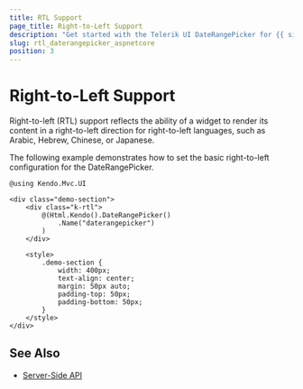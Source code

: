 ```yaml
---
title: RTL Support
page_title: Right-to-Left Support
description: "Get started with the Telerik UI DateRangePicker for {{ site.framework }} and learn about the RTL supports it provides."
slug: rtl_daterangepicker_aspnetcore
position: 3
---
```


# Right-to-Left Support

Right-to-left (RTL) support reflects the ability of a widget to render its content in a right-to-left direction for right-to-left languages, such as Arabic, Hebrew, Chinese, or Japanese.

The following example demonstrates how to set the basic right-to-left configuration for the DateRangePicker.

```HtmlHelper
@using Kendo.Mvc.UI

<div class="demo-section">
    <div class="k-rtl">
        @(Html.Kendo().DateRangePicker()
            .Name("daterangepicker")
        )
    </div>

    <style>
        .demo-section {
            width: 400px;
            text-align: center;
            margin: 50px auto;
            padding-top: 50px;
            padding-bottom: 50px;
        }
    </style>
</div>
```

## See Also

* [Server-Side API](/api/daterangepicker)
